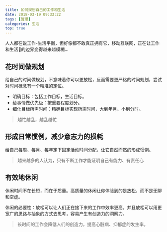```yaml
---
title: 如何规划自己的工作和生活
date: 2018-03-19 09:33:22
tags: [哲理]
categories: 生活
top: true
---
```

人人都在说工作-生活平衡，但好像都不敢真正拥有它，移动互联网，正在让工作和生活的边界变得越来越模糊...

## 花时间做规划

给自己的时间做规划，不意味着你可以更放松，反而需要更严格的时间规划，尝试对时间概念有一个精准的定位。

* 明确目标：包括工作目标，生活目标。
* 给事情做优先级：按重要程度划分。
* 细化目标所需时间：精确目标实现所需时间，大到年月、小到分时。

> 越忙越乱，越乱越忙

## 形成日常惯例，减少意志力的损耗

给自己每周、每月、每年定下固定活动时间分配，让它自然而然的形成惯例。

> 越来越多的人认为，只有不断工作才能证明自己有能力、有责任心

## 有效地休闲

休闲时间不在长短，而在于质量。高质量的休闲让你体验到的是放松，而不是无聊和空虚。

休闲的必要性：放松可以让人们正在接下来的工作中效率更高。并且放松可以用更宽广的思路与抽象的方式去思考，容易产生有创造力的洞察力。

> 长时间的工作会降低人们的创造力，提高心脏病、抑郁症的发生率。

